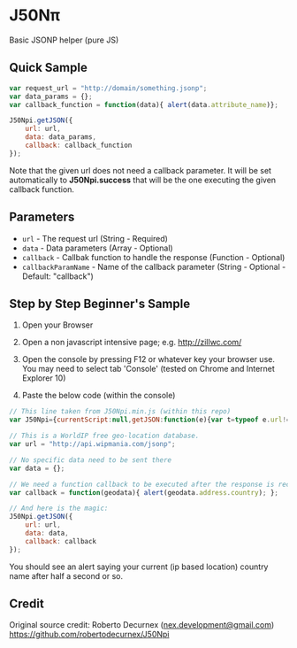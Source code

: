# J50Nπ

Basic JSONP helper (pure JS)

## Quick Sample

```javascript
var request_url = "http://domain/something.jsonp";
var data_params = {};
var callback_function = function(data){ alert(data.attribute_name)};

J50Npi.getJSON({
	url: url, 
	data: data_params, 
	callback: callback_function
});
```

Note that the given url does not need a callback parameter. It will be set automatically to **J50Npi.success** that will be the one executing the given callback function.

## Parameters

- `url` - The request url (String - Required)
- `data` - Data parameters (Array - Optional)
- `callback` - Callbak function to handle the response (Function - Optional)
- `callbackParamName` - Name of the callback parameter (String - Optional - Default: "callback")
    
## Step by Step Beginner's Sample

1. Open your Browser

2. Open a non javascript intensive page; e.g. http://zillwc.com/

3. Open the console by pressing F12 or whatever key your browser use. You may need to select tab 'Console' (tested on Chrome and Internet Explorer 10)

4. Paste the below code (within the console)

```javascript
// This line taken from J50Npi.min.js (within this repo)
var J50Npi={currentScript:null,getJSON:function(e){var t=typeof e.url!=="undefined"?e.url:false;var n=typeof e.data!=="undefined"?e.data:{};var r=typeof e.callback!=="undefined"?e.callback:function(){console.log("No callback function passed as parameter")};var i=typeof e.debugMode==="boolean"?e.debugMode:false;var s=typeof e.callbackParamName!=="undefined"?e.callbackParamName:"callback";if(!t){console.error("J50Npi: Please pass in valid URL");return false}if(!r&&i)console.warn("J50Npi: No callback set. ");if(i){console.info("J50Npi URL: ");console.log(t);console.info("J50Npi Data: ");console.log(n);console.info("J50Npi Callback Parameter Name: ");console.log(s);console.info("J50Npi Callback Function: ");console.log(r.toString())}var o=t+(t.indexOf("?")+1?"&":"?");var u=document.getElementsByTagName("head")[0];var a=document.createElement("script");var f=[];var l="";this.success=r;n[s]="J50Npi.success";for(l in n){f.push(l+"="+encodeURIComponent(n[l]))}o+=f.join("&");a.type="text/javascript";a.src=o;if(this.currentScript)u.removeChild(currentScript);u.appendChild(a)},success:null}

// This is a WorldIP free geo-location database.
var url = "http://api.wipmania.com/jsonp";

// No specific data need to be sent there
var data = {};

// We need a function callback to be executed after the response is received
var callback = function(geodata){ alert(geodata.address.country); };

// And here is the magic:
J50Npi.getJSON({
	url: url, 
	data: data, 
	callback: callback
});
```

You should see an alert saying your current (ip based location) country name after half a second or so.


## Credit

Original source credit: 
Roberto Decurnex (nex.development@gmail.com)
https://github.com/robertodecurnex/J50Npi
